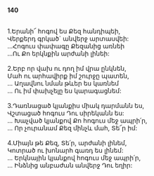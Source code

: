 **140**

\
1.Երանի՜ հոգով ես Քեզ հանդիպեի,\
Վերքերդ գրկած` անվերջ արտասվեի:\
 ...Հոգուս փափագը Քեզանից առնեի\
 ...Ու Քո երկնքին արժանի լինեի:\
\
2.Երբ որ վախ ու դող իմ վրա ընկնեն,\
Մահ ու արհավիրք իմ շուրջը պատեն,\
 ... Աղավնու նման թևեր ես կառնեմ\
 ... Ու իմ փախչելը ես կարագացնեմ:\
\
3.Դառնացած կյանքիս միակ դարմանն ես,\
Վշտացած հոգուս Դու սիրեկանն ես:\
 ... Խաչված կյանքով Քո հոգուս մեջ ապրի՛ր,\
 ... Որ չուրանամ Քեզ մինչև մահ, Տե՜ր իմ:\
\
4.Միայն թե Քեզ, Տե՛ր, արժանի լինեմ,\
Կոտրած ու խոնարհ գառդ ես լինեմ:\
 ... Երկնային կյանքով հոգուս մեջ ապրի՛ր,\
 ... Ինձնից անբաժան անվերջ Դու եղիր:
